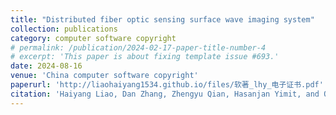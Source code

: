 ```yaml
---
title: "Distributed fiber optic sensing surface wave imaging system"
collection: publications
category: computer software copyright
# permalink: /publication/2024-02-17-paper-title-number-4
# excerpt: 'This paper is about fixing template issue #693.'
date: 2024-08-16
venue: 'China computer software copyright'
paperurl: 'http://liaohaiyang1534.github.io/files/软著_lhy_电子证书.pdf'
citation: 'Haiyang Liao, Dan Zhang, Zhengyu Qian, Hasanjan Yimit, and Qi Luo. "Distributed fiber optic sensing surface wave imaging system" Issued.'
---
```




